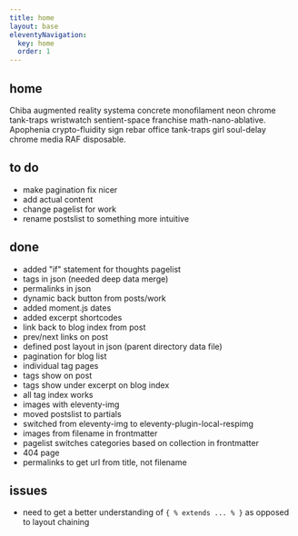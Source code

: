 ```yaml
---
title: home
layout: base
eleventyNavigation:
  key: home
  order: 1
---
```


## home

Chiba augmented reality systema concrete monofilament neon chrome tank-traps wristwatch sentient-space franchise math-nano-ablative. Apophenia crypto-fluidity sign rebar office tank-traps girl soul-delay chrome media RAF disposable. 

## to do
- make pagination fix nicer
- add actual content
- change pagelist for work
- rename postslist to something more intuitive

## done
- added "if" statement for thoughts pagelist
- tags in json (needed deep data merge)
- permalinks in json
- dynamic back button from posts/work
- added moment.js dates
- added excerpt shortcodes
- link back to blog index from post
- prev/next links on post
- defined post layout in json (parent directory data file)
- pagination for blog list
- individual tag pages 
- tags show on post
- tags show under excerpt on blog index
- all tag index works
- images with eleventy-img
- moved postslist to partials
- switched from eleventy-img to eleventy-plugin-local-respimg
- images from filename in frontmatter
- pagelist switches categories based on collection in frontmatter
- 404 page
- permalinks to get url from title, not filename

## issues
- need to get a better understanding of `{ % extends ... % }` as opposed to layout chaining